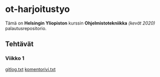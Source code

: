 # ot-harjoitustyo

Tämä on **Helsingin Yliopiston** kurssin **Ohjelmistotekniikka** *(kevät 2020)* palautusrepositorio.

## Tehtävät

### Viikko 1

[gitlog.txt](https://github.com/Eelinki/ot-harjoitustyo/blob/master/laskarit/viikko1/gitlog.txt)
[komentorivi.txt](https://github.com/Eelinki/ot-harjoitustyo/blob/master/laskarit/viikko1/komentorivi.txt)
